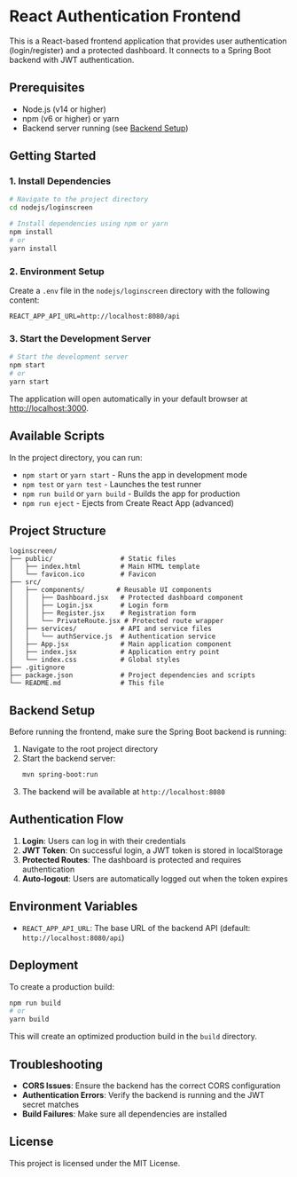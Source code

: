 # React Authentication Frontend

This is a React-based frontend application that provides user authentication (login/register) and a protected dashboard. It connects to a Spring Boot backend with JWT authentication.

## Prerequisites

- Node.js (v14 or higher)
- npm (v6 or higher) or yarn
- Backend server running (see [Backend Setup](#backend-setup))

## Getting Started

### 1. Install Dependencies

```bash
# Navigate to the project directory
cd nodejs/loginscreen

# Install dependencies using npm or yarn
npm install
# or
yarn install
```

### 2. Environment Setup

Create a `.env` file in the `nodejs/loginscreen` directory with the following content:

```env
REACT_APP_API_URL=http://localhost:8080/api
```

### 3. Start the Development Server

```bash
# Start the development server
npm start
# or
yarn start
```

The application will open automatically in your default browser at [http://localhost:3000](http://localhost:3000).

## Available Scripts

In the project directory, you can run:

- `npm start` or `yarn start` - Runs the app in development mode
- `npm test` or `yarn test` - Launches the test runner
- `npm run build` or `yarn build` - Builds the app for production
- `npm run eject` - Ejects from Create React App (advanced)

## Project Structure

```
loginscreen/
├── public/                 # Static files
│   ├── index.html          # Main HTML template
│   └── favicon.ico         # Favicon
├── src/
│   ├── components/        # Reusable UI components
│   │   ├── Dashboard.jsx   # Protected dashboard component
│   │   ├── Login.jsx       # Login form
│   │   ├── Register.jsx    # Registration form
│   │   └── PrivateRoute.jsx # Protected route wrapper
│   ├── services/           # API and service files
│   │   └── authService.js  # Authentication service
│   ├── App.jsx             # Main application component
│   ├── index.jsx           # Application entry point
│   └── index.css           # Global styles
├── .gitignore
├── package.json            # Project dependencies and scripts
└── README.md               # This file
```

## Backend Setup

Before running the frontend, make sure the Spring Boot backend is running:

1. Navigate to the root project directory
2. Start the backend server:
   ```bash
   mvn spring-boot:run
   ```
3. The backend will be available at `http://localhost:8080`

## Authentication Flow

1. **Login**: Users can log in with their credentials
2. **JWT Token**: On successful login, a JWT token is stored in localStorage
3. **Protected Routes**: The dashboard is protected and requires authentication
4. **Auto-logout**: Users are automatically logged out when the token expires

## Environment Variables

- `REACT_APP_API_URL`: The base URL of the backend API (default: `http://localhost:8080/api`)

## Deployment

To create a production build:

```bash
npm run build
# or
yarn build
```

This will create an optimized production build in the `build` directory.

## Troubleshooting

- **CORS Issues**: Ensure the backend has the correct CORS configuration
- **Authentication Errors**: Verify the backend is running and the JWT secret matches
- **Build Failures**: Make sure all dependencies are installed

## License

This project is licensed under the MIT License.